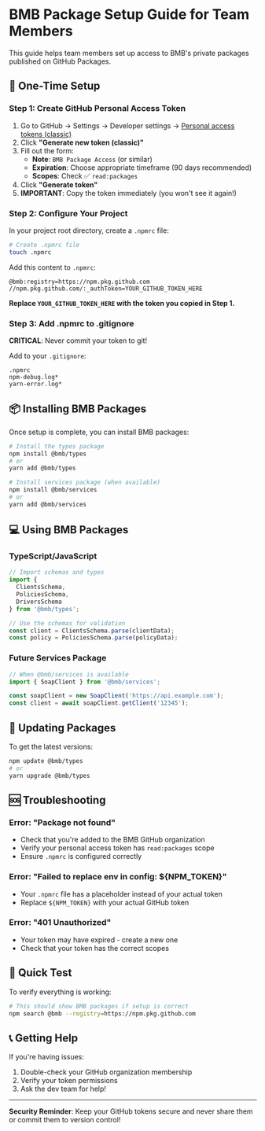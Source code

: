 # BMB Package Setup Guide for Team Members

This guide helps team members set up access to BMB's private packages published on GitHub Packages.

## 🔐 One-Time Setup

### Step 1: Create GitHub Personal Access Token

1. Go to GitHub → Settings → Developer settings → [Personal access tokens (classic)](https://github.com/settings/tokens)
2. Click **"Generate new token (classic)"**
3. Fill out the form:
   - **Note**: `BMB Package Access` (or similar)
   - **Expiration**: Choose appropriate timeframe (90 days recommended)
   - **Scopes**: Check ✅ `read:packages`
4. Click **"Generate token"**
5. **IMPORTANT**: Copy the token immediately (you won't see it again!)

### Step 2: Configure Your Project

In your project root directory, create a `.npmrc` file:

```bash
# Create .npmrc file
touch .npmrc
```

Add this content to `.npmrc`:

```
@bmb:registry=https://npm.pkg.github.com
//npm.pkg.github.com/:_authToken=YOUR_GITHUB_TOKEN_HERE
```

**Replace `YOUR_GITHUB_TOKEN_HERE` with the token you copied in Step 1.**

### Step 3: Add .npmrc to .gitignore

**CRITICAL**: Never commit your token to git!

Add to your `.gitignore`:
```
.npmrc
npm-debug.log*
yarn-error.log*
```

## 📦 Installing BMB Packages

Once setup is complete, you can install BMB packages:

```bash
# Install the types package
npm install @bmb/types
# or
yarn add @bmb/types

# Install services package (when available)
npm install @bmb/services
# or  
yarn add @bmb/services
```

## 💻 Using BMB Packages

### TypeScript/JavaScript

```typescript
// Import schemas and types
import { 
  ClientsSchema, 
  PoliciesSchema,
  DriversSchema 
} from '@bmb/types';

// Use the schemas for validation
const client = ClientsSchema.parse(clientData);
const policy = PoliciesSchema.parse(policyData);
```

### Future Services Package

```typescript
// When @bmb/services is available
import { SoapClient } from '@bmb/services';

const soapClient = new SoapClient('https://api.example.com');
const client = await soapClient.getClient('12345');
```

## 🔄 Updating Packages

To get the latest versions:

```bash
npm update @bmb/types
# or
yarn upgrade @bmb/types
```

## 🆘 Troubleshooting

### Error: "Package not found"
- Check that you're added to the BMB GitHub organization
- Verify your personal access token has `read:packages` scope
- Ensure `.npmrc` is configured correctly

### Error: "Failed to replace env in config: ${NPM_TOKEN}"
- Your `.npmrc` file has a placeholder instead of your actual token
- Replace `${NPM_TOKEN}` with your actual GitHub token

### Error: "401 Unauthorized"
- Your token may have expired - create a new one
- Check that your token has the correct scopes

## 🎯 Quick Test

To verify everything is working:

```bash
# This should show BMB packages if setup is correct
npm search @bmb --registry=https://npm.pkg.github.com
```

## 📞 Getting Help

If you're having issues:
1. Double-check your GitHub organization membership
2. Verify your token permissions
3. Ask the dev team for help!

---

**Security Reminder**: Keep your GitHub tokens secure and never share them or commit them to version control! 